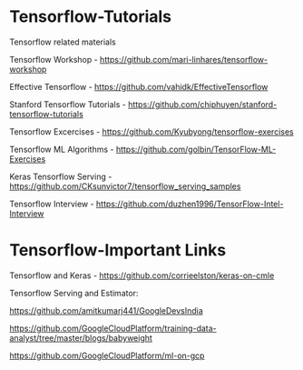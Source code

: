 # Tensorflow-Tutorials
Tensorflow related materials

Tensorflow Workshop - https://github.com/mari-linhares/tensorflow-workshop

Effective Tensorflow - https://github.com/vahidk/EffectiveTensorflow

Stanford Tensorflow Tutorials - https://github.com/chiphuyen/stanford-tensorflow-tutorials

Tensorflow Excercises - https://github.com/Kyubyong/tensorflow-exercises

Tensorflow ML Algorithms - https://github.com/golbin/TensorFlow-ML-Exercises

Keras Tensorflow Serving - https://github.com/CKsunvictor7/tensorflow_serving_samples

Tensorflow Interview - https://github.com/duzhen1996/TensorFlow-Intel-Interview

# Tensorflow-Important Links

Tensorflow and Keras - https://github.com/corrieelston/keras-on-cmle

Tensorflow Serving and Estimator:

https://github.com/amitkumarj441/GoogleDevsIndia

https://github.com/GoogleCloudPlatform/training-data-analyst/tree/master/blogs/babyweight

https://github.com/GoogleCloudPlatform/ml-on-gcp
